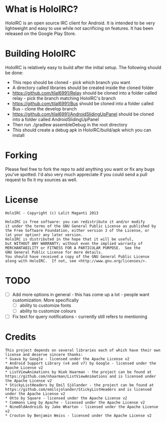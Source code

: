 What is HoloIRC?
=====
HoloIRC is an open source IRC client for Android. It is intended to be very lightweight and easy to use while not sacrificing on features. It has been released on the Google Play Store.

Building HoloIRC
=====
HoloIRC is relatively easy to build after the initial setup. The following should be done:
- This repo should be cloned - pick which branch you want
- A directory called libraries should be created inside the cloned folder
- https://github.com/tilal6991/Relay should be cloned into a folder called relay - pick the branch matching HoloIRC's branch
- https://github.com/tilal6991/Bus should be cloned into a folder called Bus - clone the develop branch
- https://github.com/tilal6991/AndroidSlidingUpPanel should be cloned into a folder called AndroidSlidingUpPanel
- Then run ./gradlew assembleDebug in the root directory
- This should create a debug apk in HoloIRC/build/apk which you can install

Forking
=====
Please feel free to fork the repo to add anything you want or fix any bugs you've spotted. I'd also very much appreciate if you could send a pull request to fix it my sources as well.

License
=====
    HoloIRC - Copyright (c) Lalit Maganti 2013

    HoloIRC is free software: you can redistribute it and/or modify
    it under the terms of the GNU General Public License as published by
    the Free Software Foundation, either version 3 of the License, or
    (at your option) any later version.
    HoloIRC is distributed in the hope that it will be useful,
    but WITHOUT ANY WARRANTY; without even the implied warranty of
    MERCHANTABILITY or FITNESS FOR A PARTICULAR PURPOSE.  See the
    GNU General Public License for more details.
    You should have received a copy of the GNU General Public License
    along with HoloIRC.  If not, see <http://www.gnu.org/licenses/>.
    
    
TODO
====
- [ ] Add more options in general - this has come up a lot - people want customization. More specifically
    - [ ] ability to customize fonts
    - [ ] ability to customize colours
- [ ] Fix text for query notifications - currently still refers to mentioning

Credits
=====
    This project depends on several libraries each of which have their own license and deserve sincere thanks:
    * Guava by Google - licensed under the Apache License v2
    * Android Support Library (v4 and v7) by Google - licensed under the Apache License v2
    * ListViewAnimations by Niek Haarman - the project can be found at https://github.com/nhaarman/ListViewAnimations and is licensed under the Apache License v2
    * StickyListHeaders by Emil Sjölander - the project can be found at https://github.com/emilsjolander/StickyListHeaders and is licensed under the Apache License v2
    * Otto by Square - licensed under the Apache License v2
    * Commons Lang by Apache - licensed under the Apache License v2
    * NineOldAndroids by Jake Wharton - licensed under the Apache License v2
    * Crouton by Benjamin Weiss - licensed under the Apache License v2
